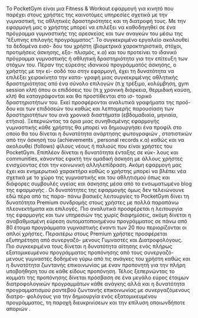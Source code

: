Το PocketGym είναι μια Fitness & Workout εφαρμογή για κινητό που παρέχει
στους χρήστες της καινοτόμες υπηρεσίες σχετικά με την γυμναστική, τις αθλητικές
δραστηριότητες και τη διατροφή τους.
Με την εφαρμογή μας ο χρήστης μπορεί να επιλέξει να καθοδηγηθεί σε ένα
πρόγραμμα γυμναστικής της αρεσκείας και των αναγκών του μέσω της ”έξυπνης
επιλογής προγράμματος”. Το συγκεκριμένο εργαλείο ακολουθεί τα δεδομένα εισό-
δου του χρήστη (βιομετρικά χαρακτηριστικά, στόχοι, προτιμήσεις άσκησης, εξο-
πλισμός, κ.α) και του προτείνει το ιδανικό πρόγραμμα γυμναστικής ή αθλητική
δραστηριότητα για την επίτευξη των στόχων του.
Πέραν της εύρεσης ιδανικού προγράμματός άσκησης, ο χρήστης με την εί-
σοδό του στην εφαρμογή, έχει τη δυνατότητα να επιλέξει χειροκίνητα την κατα-
γραφή μιας συγκεκριμένης αθλητικής δραστηριότητας από ένα σύνολο επιλογών
(π.χ τρέξιμο, κολύμβηση, gym session κλπ) όπου οι επιδόσεις του (π.χ χρονική
διάρκεια, θερμιδική καύση, κλπ) θα καταγράφονται και θα προστίθενται στο ισ-
τορικό δραστηριοτήτων του. Εκεί προσφέρονται αναλυτικά γραφήματα της προό-
δου και των επιδόσεών του καθώς και λεπτομερής παρουσίαση των δραστηριοτήτων
του ανά χρονικά διαστήματα (εβδομαδιαία, μηνιαία, ετήσια).
Ξεπερνώντας τα όρια μιας συνηθισμένης εφαρμογής γυμναστικής κάθε χρήστης
θα μπορεί να δημιουργήσει ένα προφίλ στο οποίο θα του δίνεται η δυνατότητα
ανάρτησης φωτογραφιών , στατιστικών από την άσκησή του (achievements , personal records κ.α) καθώς και να ακολουθεί (follows) φίλους νέους ή παλιούς που
είναι χρήστες του PocketGym. Επιπλέον δίνεται η δυνατότητα ένταξης σε κύκ-
λους και communities, κάνοντας εφικτή την ομαδική άσκηση με άλλους χρήστες
ενισχύοντας έτσι την κοινωνική αλληλεπίδραση.
Ακόμη εφαρμογή μας έχει και ενημερωτικό χαρακτήρα καθώς ο χρήστης μπορεί
να βλέπει νέα σχετικά με το χώρο της γυμναστικής και του αθλητισμού όπως και
διάφορες συμβουλές υγείας και άσκησης μέσα από το ενσωματωμένο blog της
εφαρμογής .
Οι δυνατότητες της εφαρμογής όμως δεν τελειώνουνε εδώ πέρα από τις παρα-
πάνω βασικές λειτουργίες το PocketGym δίνει τη δυνατότητα Premium συνδρομής
στους χρήστες με πολλά παραπάνω πλεονεκτήματα και επιλογές.
Πιο αναλυτικά προσφέρεται η λειτουργία της εφαρμογής και των υπηρεσιών
της χωρίς διαφημίσεις, ακόμη δίνεται η αναβαθμισμένη εύρεση αυτοματοποιημένου
προγράμματος σε πάνω από 80 έτοιμα προγράμματα γυμναστικής έναντι των 20
που περιορίζονται οι απλοί χρήστες.
Περαιτέρω στους Premium χρήστες προσφέρεται εξυπηρέτηση από συνεργαζό-
μενους Γυμναστές και Διατροφολόγους. Πιο συγκεκριμένα τους δίνεται η δυνατότητα
αίτησης ενός πλήρως εξατομικευμένου προγράμματος προπόνησης από τους συνεργαζό-
μενους γυμναστές δοδημένο γύρω από τις ανάγκες του χρήστη καθώς και η
δυνατότητα ζωντανής επικοινωνίας με έναν προπονητή για την πλήρη υποβοήθηση
του σε κάθε είδους προπόνηση.
Τέλος ξεπερνώντας το κομμάτι της προπόνησης δίνεται πρόσβαση σε ένα μεγάλο
εύρος έτοιμων διατροφολογικών προγραμμάτων κάθε ανάγκης αλλά και η δυνατότητα
προγραμματισμού ραντεβού ζωντανής επικοινωνίας με συνεργαζόμενους διατρο-
φολόγους για την δημιουργία ενός εξατομικευμένου προγράμματος, τη παροχή
διευκρινίσεων και την επίλυση οποιωνδήποτε αποριών .
